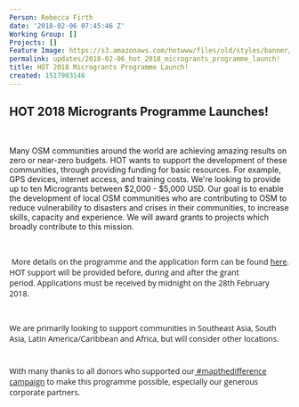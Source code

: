 ```yaml
---
Person: Rebecca Firth
date: '2018-02-06 07:45:46 Z'
Working Group: []
Projects: []
Feature Image: https://s3.amazonaws.com/hotwww/files/old/styles/banner/public/Screen+Shot+2018-01-17+at+11.16.24.png
permalink: updates/2018-02-06_hot_2018_microgrants_programme_launch!
title: HOT 2018 Microgrants Programme Launch!
created: 1517903146
---
```

<h2>HOT 2018 Microgrants Programme Launches!</h2><p>&nbsp;</p><p>Many OSM communities around the world are achieving amazing results on zero or near-zero budgets. HOT wants to support the development of these communities, through providing funding for basic resources. For example, GPS devices, internet access, and training costs. We're looking to provide up to ten Microgrants between $2,000 - $5,000 USD. Our goal is to enable the development of local OSM communities who are contributing to OSM to reduce vulnerability to disasters and crises in their communities, to increase skills, capacity and experience. We will award grants to projects which broadly contribute to this mission.</p><p>&nbsp;</p><p>&nbsp;<span style="font-family: 'Open Sans', Arial, sans-serif; font-size: 14px; font-style: normal; font-variant-ligatures: normal; font-variant-caps: normal; font-weight: 400;">More details on the programme and the application form can be found&nbsp;</span><a style="font-family: 'Open Sans', Arial, sans-serif; font-size: 14px; font-style: normal; font-variant-ligatures: normal; font-variant-caps: normal; font-weight: 400;" href="https://docs.google.com/document/d/1apIgfGFww8-DspWY0RmMXar3KoP8QUPjFjtIVuO93DU/edit#" target="_blank" data-saferedirecturl="https://www.google.com/url?hl=en&amp;q=https://docs.google.com/document/d/1s9ltOxx_0jkJdQW1uqv9oXoF8cV9ryK8TH87Vv4de4M/edit&amp;source=gmail&amp;ust=1486139037051000&amp;usg=AFQjCNFqTDt-xou07OE2quCiL2wfzXoGYw">here</a><span style="font-family: 'Open Sans', Arial, sans-serif; font-size: 14px; font-style: normal; font-variant-ligatures: normal; font-variant-caps: normal; font-weight: 400;">. HOT support will be provided before, during and after the grant period.</span><span style="font-family: 'Open Sans', Arial, sans-serif; font-size: 14px; font-style: normal; font-variant-ligatures: normal; font-variant-caps: normal; font-weight: 400;">&nbsp;</span><span style="font-family: 'Open Sans', Arial, sans-serif; font-size: 14px; font-style: normal; font-variant-ligatures: normal; font-variant-caps: normal; font-weight: 400;">Applications must be received by midnight on the 28th February 2018.&nbsp;</span></p><p style="font-style: normal; font-variant-ligatures: normal; font-variant-caps: normal; font-weight: 400; font-size: 14px; font-family: 'Open Sans', Arial, sans-serif; margin-top: 10px !important; margin-bottom: 10px !important;">&nbsp;</p><p style="font-style: normal; font-variant-ligatures: normal; font-variant-caps: normal; font-weight: 400; font-size: 14px; font-family: 'Open Sans', Arial, sans-serif; margin-top: 10px !important; margin-bottom: 10px !important;">We are primarily looking to support communities in Southeast Asia, South Asia, Latin America/Caribbean and Africa, but will consider other locations.</p><p style="font-style: normal; font-variant-ligatures: normal; font-variant-caps: normal; font-weight: 400; font-size: 14px; font-family: 'Open Sans', Arial, sans-serif; margin-top: 10px !important; margin-bottom: 10px !important;">&nbsp;</p><p style="font-style: normal; font-variant-ligatures: normal; font-variant-caps: normal; font-weight: 400; font-size: 14px; font-family: 'Open Sans', Arial, sans-serif; margin-top: 10px !important; margin-bottom: 10px !important;">With many thanks to all donors who supported our<a href="https://hotosm.org/donate" target="_blank">&nbsp;</a><a href="https://hotosm.org/donate" target="_blank">#mapthedifference campaign</a>&nbsp;to make this programme possible, especially our generous corporate partners.</p>
